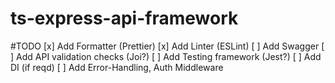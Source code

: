 # ts-express-api-framework

#TODO
[x] Add Formatter (Prettier)
[x] Add Linter (ESLint)
[ ] Add Swagger
[ ] Add API validation checks (Joi?)
[ ] Add Testing framework (Jest?)
[ ] Add DI (if reqd)
[ ] Add Error-Handling, Auth Middleware
